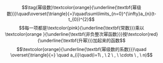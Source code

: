 $$\tag{幂级数}\textcolor{orange}{\underline{\textbf{幂级数}}}\quad\overset{\triangle}{=}\quad\sum\limits_{n=0}^{\infty}a_{n}(t-t_{0})^{2}$$
$$每一项都是\textcolor{pink}{\underline{\textbf{常数}}}乘以\textcolor{orange
}{\underline{\textbf{非负整次幂函数}}}按\textcolor{red}{\underline{\textbf{升幂}}}加起来的函数$$
$$\textcolor{orange}{\underline{\textbf{幂级数的系数}}}\quad \overset{\triangle}{=} \quad a_{i}\quad(i=1\ , \ 2 \ , \ \cdots \ , \ n)$$